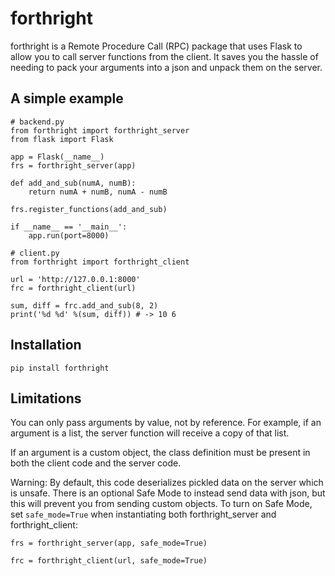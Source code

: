 
# forthright

forthright is a Remote Procedure Call (RPC) package that uses Flask to allow you to call server functions from the client. It saves you the hassle of needing to pack your arguments into a json and unpack them on the server. 


## A simple example
```
# backend.py
from forthright import forthright_server
from flask import Flask

app = Flask(__name__)
frs = forthright_server(app)

def add_and_sub(numA, numB):
    return numA + numB, numA - numB

frs.register_functions(add_and_sub)

if __name__ == '__main__':
    app.run(port=8000)
```

```
# client.py
from forthright import forthright_client

url = 'http://127.0.0.1:8000'
frc = forthright_client(url)

sum, diff = frc.add_and_sub(8, 2)
print('%d %d' %(sum, diff)) # -> 10 6
```

## Installation

`pip install forthright`

## Limitations

You can only pass arguments by value, not by reference. For example, if an argument is a list, the server function will receive a copy of that list. 

If an argument is a custom object, the class definition must be present in both the client code and the server code. 

Warning: By default, this code deserializes pickled data on the server which is unsafe. There is an optional Safe Mode to instead send data with json, but this will prevent you from sending custom objects. To turn on Safe Mode, set `safe_mode=True` when instantiating both forthright_server and forthright_client:

`frs = forthright_server(app, safe_mode=True)`

`frc = forthright_client(url, safe_mode=True)`


